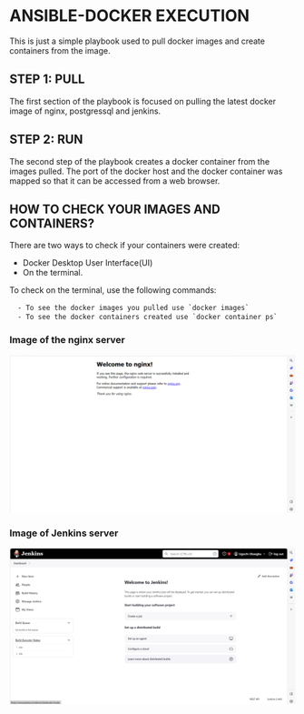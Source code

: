 # ANSIBLE-DOCKER EXECUTION

This is just a simple playbook used to pull docker images and create containers from the image.

## STEP 1: PULL
The first section of the playbook is focused on pulling the latest docker image of nginx, postgressql and jenkins.

## STEP 2: RUN
The second step of the playbook creates a docker container from the images pulled. The port of the docker host and the docker container was mapped so that it can be accessed from a web browser.

## HOW TO CHECK YOUR IMAGES AND CONTAINERS?
There are two ways to check if your containers were created:
- Docker Desktop User Interface(UI)
- On the terminal.

To check on the terminal, use the following commands:

      - To see the docker images you pulled use `docker images`
      - To see the docker containers created use `docker container ps`

### Image of the nginx server
![nginx](./images/docker-nginx.png)

### Image of Jenkins server
![jenkins](./images/jenkins.png)



